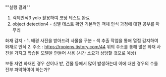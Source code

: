 ""실행 결과""
1. 객체인식3 yolo 활용하여 코딩 테스트 완료
2. object detection4 - 성별 테스트 확인
기본적인 객체 인식 과정에 대한 공부를 마무리

화재 감지 - 1. 배경 사진을 받아드려 사물을 구분 - 색 추출 작업을 통해 열점 감지하여 화재로 인식
           2. 주소 : https://ropiens.tistory.com/44
              위의 주소를 통해 많은 화재 사진을 가지고 학습된 모델을 만들어 사용 (시간 소요가 상당할 것으로 예상)

보통 자연 화재인 경우 산이나 밭, 건물 등에서 많이 발생하는데 이에 대한 경우의 수를 전부 파악하여야 하는가?
